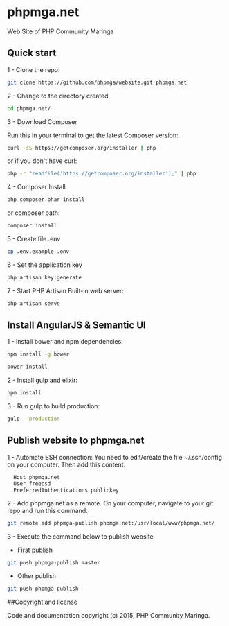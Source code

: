 # phpmga.net

Web Site of PHP Community Maringa

## Quick start

1 - Clone the repo:

```bash
git clone https://github.com/phpmga/website.git phpmga.net
```

2 - Change to the directory created

```bash
cd phpmga.net/
```

3 - Download Composer

Run this in your terminal to get the latest Composer version:

```bash
curl -sS https://getcomposer.org/installer | php
```

or if you don't have curl:

```bash
php -r "readfile('https://getcomposer.org/installer');" | php
```

4 - Composer Install

```bash
php composer.phar install
```

or composer path:

```bash
composer install
```

5 - Create file .env 

```bash
cp .env.example .env
```

6 - Set the application key

```bash
php artisan key:generate
```

7 - Start PHP Artisan Built-in web server:

```bash
php artisan serve
```

## Install AngularJS & Semantic UI

1 - Install bower and npm dependencies:

```bash
npm install -g bower
```

```bash
bower install
```

2 - Install gulp and elixir:

```bash
npm install
```

3 - Run gulp to build production:

```bash
gulp --production
```
## Publish website to phpmga.net

1 - Automate SSH connection:
    You need to edit/create the file ~/.ssh/config on your computer. Then add this content.

```bash
  Host phpmga.net
  User freebsd
  PreferredAuthentications publickey
```

2 - Add phpmga.net as a remote. On your computer, navigate to your git repo and run this command.

```bash
git remote add phpmga-publish phpmga.net:/usr/local/www/phpmga.net/
```

3 - Execute the command below to publish website

* First publish
```bash
git push phpmga-publish master
```
* Other publish
```bash
git push phpmga-publish
```

##Copyright and license

Code and documentation copyright (c) 2015, PHP Community Maringa.
